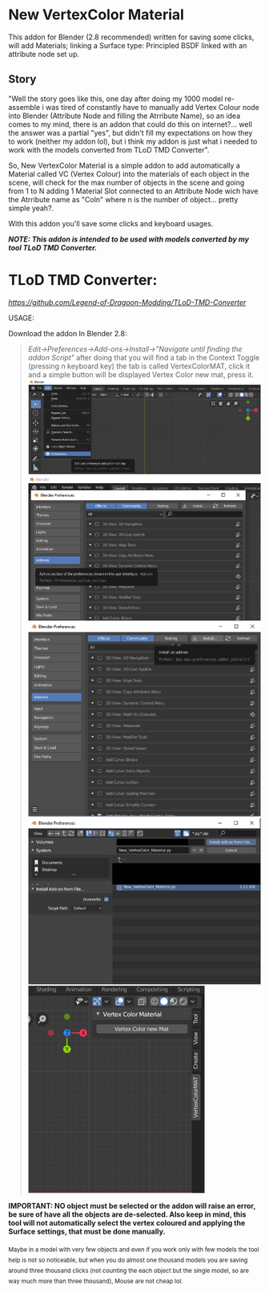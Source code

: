 # New VertexColor Material
This addon for Blender (2.8 recommended) written for saving some clicks, will add Materials; linking a Surface type: Principled BSDF linked with an attribute node set up.

## Story
"Well the story goes like this, one day after doing my 1000 model re-assemble i was tired of constantly have to manually add Vertex Colour node into Blender (Attribute Node and filling the Atrribute Name), so an idea comes to my mind, there is an addon that could do this on internet?... well the answer was a partial "yes", but didn't fill my expectations on how they to work (neither my addon lol), but i think my addon is just what i needed to work with the models converted from TLoD TMD Converter".

So, New VertexColor Material is a simple addon to add automatically a Material called VC (Vertex Colour) into the materials of each object in the scene, will check for the max number of objects in the scene and going from 1 to N adding 1 Material Slot connected to an Attribute Node wich have the Atrribute name as "Coln" where n is the number of object... pretty simple yeah?.

With this addon you'll save some clicks and keyboard usages.

***NOTE: This addon is intended to be used with models converted by my tool TLoD TMD Converter.***
# TLoD TMD Converter:
*https://github.com/Legend-of-Dragoon-Modding/TLoD-TMD-Converter*

USAGE:

Download the addon
In Blender 2.8: 
>*Edit->Preferences->Add-ons->Install->"Navigate until finding the addon Script"*
after doing that you will find a tab in the Context Toggle (pressing n keyboard key)
the tab is called VertexColorMAT, click it and a simple button will be displayed Vertex Color new mat, press it.
![alt text](https://github.com/Legend-of-Dragoon-Modding/new-vertexcolor-material/blob/main/Images/Pref_Blend.png)
![alt text](https://github.com/Legend-of-Dragoon-Modding/new-vertexcolor-material/blob/main/Images/Addons_Blend.png)
![alt text](https://github.com/Legend-of-Dragoon-Modding/new-vertexcolor-material/blob/main/Images/Install_Blend.png)
![alt text](https://github.com/Legend-of-Dragoon-Modding/new-vertexcolor-material/blob/main/Images/NewSelect_Blend.png)
![alt text](https://github.com/Legend-of-Dragoon-Modding/new-vertexcolor-material/blob/main/Images/Tab_Button.png)

**__IMPORTANT:__ NO object must be selected or the addon will raise an error, be sure of have all the objects are de-selected. Also keep in mind, this tool will not automatically select the vertex coloured and applying the Surface settings, that must be done manually.**

<sub>Maybe in a model with very few objects and even if you work only with few models the tool help is not so noticeable, but when you do almost one thousand models you are saving around three thousand clicks (not counting the each object but the single model, so are way much more than three thousand), Mouse are not cheap lol.</sub>
